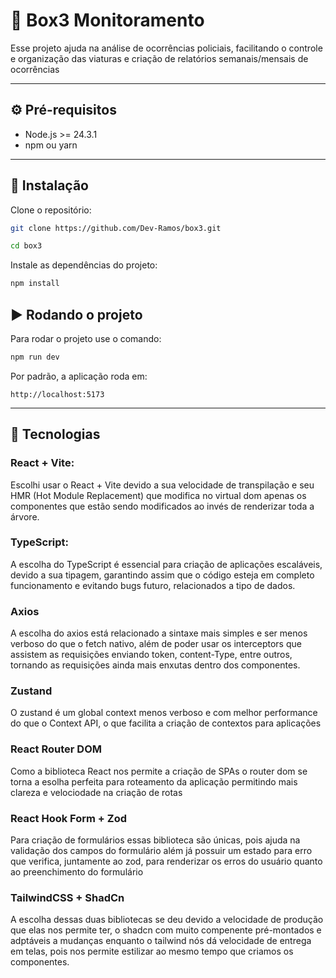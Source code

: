 # 📌 Box3 Monitoramento

Esse projeto ajuda na análise de ocorrências policiais, facilitando o controle e organização das viaturas e criação de relatórios semanais/mensais de ocorrências

---

## ⚙️ Pré-requisitos

- Node.js >= 24.3.1
- npm ou yarn

---

## 🔧 Instalação

Clone o repositório:

```bash
git clone https://github.com/Dev-Ramos/box3.git

cd box3
```

Instale as dependências do projeto:

```bash
npm install
```

## ▶️ Rodando o projeto

Para rodar o projeto use o comando:

```bash
npm run dev
```

Por padrão, a aplicação roda em:

```arduino
http://localhost:5173
```

---

## 🚀 Tecnologias

### React + Vite:

Escolhi usar o React + Vite devido a sua velocidade de transpilação e seu HMR (Hot Module Replacement) que modifica no virtual dom apenas os componentes que estão sendo modificados ao invés de renderizar toda a árvore.

### TypeScript:

A escolha do TypeScript é essencial para criação de aplicações escaláveis, devido a sua tipagem, garantindo assim que o código esteja em completo funcionamento e evitando bugs futuro, relacionados a tipo de dados.

### Axios

A escolha do axios está relacionado a sintaxe mais simples e ser menos verboso do que o fetch nativo, além de poder usar os interceptors que assistem as requisições enviando token, content-Type, entre outros, tornando as requisições ainda mais enxutas dentro dos componentes.

### Zustand

O zustand é um global context menos verboso e com melhor performance do que o Context API, o que facilita a criação de contextos para aplicações

### React Router DOM

Como a biblioteca React nos permite a criação de SPAs o router dom se torna a esolha perfeita para roteamento da aplicação permitindo mais clareza e velociodade na criação de rotas

### React Hook Form + Zod

Para criação de formulários essas biblioteca são únicas, pois ajuda na validação dos campos do formulário além já possuir um estado para erro que verifica, juntamente ao zod, para renderizar os erros do usuário quanto ao preenchimento do formulário

### TailwindCSS + ShadCn

A escolha dessas duas bibliotecas se deu devido a velocidade de produção que elas nos permite ter, o shadcn com muito compenente pré-montados e adptáveis a mudanças enquanto o tailwind nós dá velocidade de entrega em telas, pois nos permite estilizar ao mesmo tempo que criamos os componentes.
